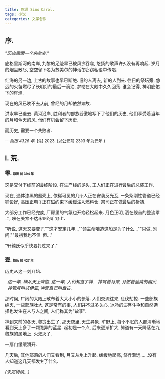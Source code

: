 ```yaml
---
title: 原颂 Sino Carol.
tags: 小说
categories: 文学创作
---
```


## 序.

*"历史需要一个失败者."*

底格里斯河的南岸, 九黎的足迹早已被风沙吞噬, 悠扬的歌声许久没有再响起. 岁月的烟尘散尽, 空空留下名为苏美尔的神话在窃窃私语中传唱.

红海的另一边, 上古的故事也早已断绝. 旧的人离去, 新的人到来. 往日的祭坛旁, 悠远的火苗燃尽了长明灯的最后一滴油, 梦呓在大殿中久久回荡. 谁会记得, 神明庇佑下的辉煌.

现在的风已吹不去从前, 曾经的月却依然如故.

洪水早已退去. 黄河沿岸, 胜利者的部族骄傲地写下了他们的历史, 他们享受着当年的月和今天的风. 他们有机会留下历史.

而历史, 需要一个失败者.

<font size = 2>*-- 姒历 4326 年.*
[注] 2023. (以公元前 2303 年为元年.)</font>

## Ⅰ. 荒.

### 零. <font size = 1>姒历 前 394 年</font>

这是交付下线前的最终阶段. 在生产线的尽头, 工人们正在进行最后的总装工作.

现在, 通体漆黑的船壳上, 依稀可见的几个人正在安装反光瓦, 一条条刚性管道已经铺设好, 高压正电子正在磁约束下缓缓注入燃料仓. 祭司正在做最后的祈祷.

大部分工作已经完成, 厂房里的气氛也开始轻松起来. 月色正明, 洒在舰首的整流罩上, 映在美索不达米亚的旷野上.

"听说, 这天又要变了.""这才安定几年...""领主命咱造这船是为了什么...""只做, 别问.""最初我也不信, 但..."

"轩辕氏似乎快要打过来了."

### 壹. <font size = 1>姒历 前 427 年</font>

历史从这一刻开始.

&nbsp;&nbsp;*这一年, 神从天上降临. 这一年, 人们知道了神.
&nbsp;&nbsp;神驾着月来, 月燃着蓝紫的幽火.
&nbsp;&nbsp;神管月叫忒伊亚, 神管自己叫盘古.*

那时候, 广阔的大陆上散布着大大小小的部落. 人们交流往来, 征伐劫掠. 一些部族绝灭, 一些部族壮大. 这是常有的事, 人们并不过多关心. 冰冷的生存斗争和自然选择也发生在人与人之间, 人们称其为"故事".

神到来前的冬天, 黎贪出生了, 那天夜里, 天生异象. 旷野上, 每个不眠的人都清晰地看到天上多了一颗诡异的蓝星. 起初是一个点, 后来逐渐扩大, 知道有一天降落在九黎族的属地上. 火熄灭了.

一扇门缓缓滑开.

几天后, 其他部落的人们又看到, 月又从地上升起, 缓缓地爬高, 渐行渐远……没有人知道这几天都发生了什么.

*(未完待续...)*
